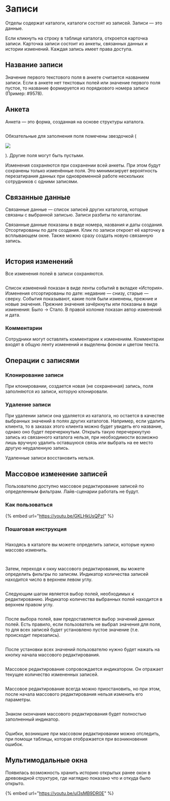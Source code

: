# Записи

Отделы содержат каталоги, каталоги состоят из записей. Записи — это данные.

Если кликнуть на строку в таблице каталога, откроется карточка записи. Карточка записи состоит из анкеты, связанных данных и истории изменений. Каждая запись имеет права доступа.

## Название записи

Значение первого текстового поля в анкете считается названием записи. Если в анкете нет текстовых полей или значение первого поля пустое, то название формируется из порядкового номера записи (Пример: #9578).

## Анкета

Анкета — это форма, созданная на основе структуры каталога.

<figure><img src=".gitbook/assets/8. Анкета.jpg" alt=""><figcaption></figcaption></figure>

Обязательные для заполнения поля помечены звездочкой (

![](.gitbook/assets/required\_mark.jpg)

). Другие поля могут быть пустыми.

Изменения сохраняются при сохранении всей анкеты. При этом будут сохранены только изменённые поля. Это минимизирует вероятность перезатирания данных при одновременной работе нескольких сотрудников с одними записями.

## Связанные данные

Связанные данные — список записей других каталогов, которые связаны с выбранной записью. Записи разбиты по каталогам.

Связанные данные показаны в виде номера, названия и даты создания. Отсортированы по дате создания. Клик по записи откроет её карточку в всплывающем окне. Также можно сразу создать новую связанную запись.

<figure><img src=".gitbook/assets/8. Связи.jpg" alt=""><figcaption></figcaption></figure>

## История изменений

Все изменения полей в записи сохраняются.

<figure><img src=".gitbook/assets/8. История.jpg" alt=""><figcaption></figcaption></figure>

Список изменений показан в виде ленты событий в вкладке «История». Изменения отсортированы по дате: недавние — снизу, старые — сверху. События показывают, какие поля были изменены, прежние и новые значения. Прежние значения зачёркнуты или показаны в виде изменения: Было → Стало. В правой колонке показан автор изменений и дата.

### Комментарии

Сотрудники могут оставлять комментарии к изменениям. Комментарии входят в общую ленту изменений и выделены фоном и цветом текста.

## Операции с записями

### Клонирование записи

При клонировании, создается новая (не сохраненная) запись, поля заполняются из записи, которую клонировали.

### Удаление записи

При удалении записи она удаляется из каталога, но остается в качестве выбранных значений в полях других каталогов. Например, если удалить клиента, то в заказах этого клиента можно будет увидеть его название, однако оно будет перечеркнутым. Открыть такую перечеркнутую запись из связанного каталога нельзя, при необходимости возможно лишь вручную удалить оставшуюся связь или выбрать на ее место другую неудаленную запись.

Удаленные записи восстановить нельзя.

## Массовое изменение записей

Пользователю доступно массовое редактирование записей по определенным фильтрам. Лайв-сценарии работать не будут.

### Как пользоваться

{% embed url="https://youtu.be/GKLHkUsQPzI" %}

### Пошаговая инструкция

<figure><img src=".gitbook/assets/массовое редактирование 1 (1).png" alt=""><figcaption></figcaption></figure>

Находясь в каталоге вы можете определить записи, которые нужно массово изменить.

<figure><img src=".gitbook/assets/массовое редактирование 2.png" alt=""><figcaption></figcaption></figure>

<figure><img src=".gitbook/assets/массовое редактирование 3.png" alt=""><figcaption></figcaption></figure>

Затем, переходя к окну массового редактирования, вы можете определить фильтры по записям. Индикатор количества записей находится число в верхнем левом углу.

<figure><img src=".gitbook/assets/массовое редактирование 4.png" alt=""><figcaption></figcaption></figure>

Следующим шагом является выбор полей, необходимых к редактированию. Индикатор количества выбранных полей находится в верхнем правом углу.

<figure><img src=".gitbook/assets/массовое редактирование 5.png" alt=""><figcaption></figcaption></figure>

После выбора полей, вам предоставляется выбор значений данных полей. Есть правило, если пользователь не выбрал значения для поля, то для всех записей будет установлено пустое значение (т.е. происходит перезапись).

<figure><img src=".gitbook/assets/массовое редактирование 6.png" alt=""><figcaption></figcaption></figure>

После установки всех значений пользователю нужно будет нажать на кнопку начала массового редактирования.

<figure><img src=".gitbook/assets/массовое редактирование 7.png" alt=""><figcaption></figcaption></figure>

Массовое редактирование сопровождается индикатором. Он отражает текущее количество измененных записей.

<figure><img src=".gitbook/assets/массовое редактирование 8.png" alt=""><figcaption></figcaption></figure>

Массовое редактирование всегда можно приостановить, но при этом, после начала массового редактирования нельзя изменить его параметры.

<figure><img src=".gitbook/assets/массовое редактирование 9.png" alt=""><figcaption></figcaption></figure>

Знаком окончания массового редактирования будет полностью заполненный индикатор.

<figure><img src=".gitbook/assets/массовое редактирование 10.png" alt=""><figcaption></figcaption></figure>

Ошибки, возникшие при массовом редактировании можно отследить, при помощи таблицы, которая отображается при возникновения ошибок.

## Мультимодальные окна

Появилась возможность хранить историю открытых ранее окон в древовидной структуре, где наглядно показано что и откуда было открыто.

{% embed url="https://youtu.be/uI3sMB9DR0E" %}
